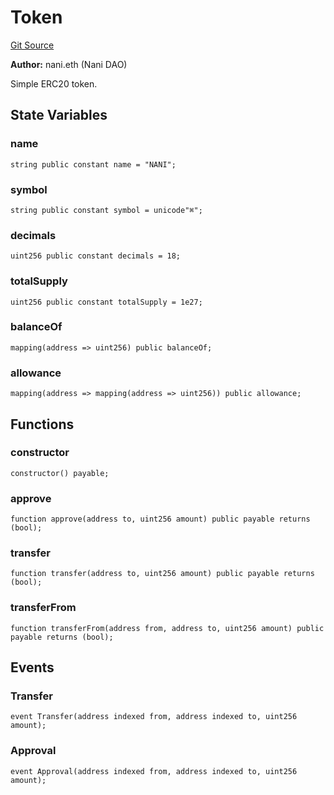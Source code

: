 # Token
[Git Source](https://github.com/NaniDAO/accounts/blob/f0c8220c401dbeac318e2c473ed4b690138c26f6/src/governance/Token.sol)

**Author:**
nani.eth (Nani DAO)

Simple ERC20 token.


## State Variables
### name

```solidity
string public constant name = "NANI";
```


### symbol

```solidity
string public constant symbol = unicode"⌘";
```


### decimals

```solidity
uint256 public constant decimals = 18;
```


### totalSupply

```solidity
uint256 public constant totalSupply = 1e27;
```


### balanceOf

```solidity
mapping(address => uint256) public balanceOf;
```


### allowance

```solidity
mapping(address => mapping(address => uint256)) public allowance;
```


## Functions
### constructor


```solidity
constructor() payable;
```

### approve


```solidity
function approve(address to, uint256 amount) public payable returns (bool);
```

### transfer


```solidity
function transfer(address to, uint256 amount) public payable returns (bool);
```

### transferFrom


```solidity
function transferFrom(address from, address to, uint256 amount) public payable returns (bool);
```

## Events
### Transfer

```solidity
event Transfer(address indexed from, address indexed to, uint256 amount);
```

### Approval

```solidity
event Approval(address indexed from, address indexed to, uint256 amount);
```


